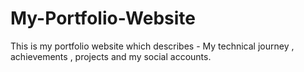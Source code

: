 # My-Portfolio-Website
This is my portfolio website which describes - My technical journey , achievements , projects and my social accounts. 
